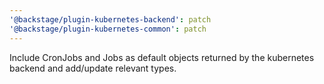 ```yaml
---
'@backstage/plugin-kubernetes-backend': patch
'@backstage/plugin-kubernetes-common': patch
---
```


Include CronJobs and Jobs as default objects returned by the kubernetes backend and add/update relevant types.
